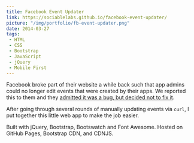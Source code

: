 ```yaml
---
title: Facebook Event Updater
link: https://sociablelabs.github.io/facebook-event-updater/
picture: "/img/portfolio/fb-event-updater.png"
date: 2014-03-27
tags:
 - HTML
 - CSS
 - Bootstrap
 - JavaScript
 - jQuery
 - Mobile First
---
```

Facebook broke part of their website a while back such that app admins could no longer edit events that were created by their apps. We reported this to them and they <a href="https://developers.facebook.com/bugs/494984083903743">admitted it was a bug, but decided not to fix it</a>.

After going through several rounds of manually updating events via `curl`, I put together this little web app to make the job easier.

Built with jQuery, Bootstrap, Bootswatch and Font Awesome. Hosted on GitHub Pages, Bootstrap CDN, and CDNJS.
